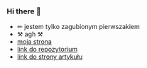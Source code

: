 ### Hi there 👋

* ✏ jestem tylko zagubionym pierwszakiem
* ⚒ agh ⚒
* [moja strona](https://katwilk7.github.io/)
* [link do repozytorium](https://github.com/OpenTalker/video-retalking)
* [link do strony artykułu](https://paperswithcode.com/paper/videoretalking-audio-based-lip)

